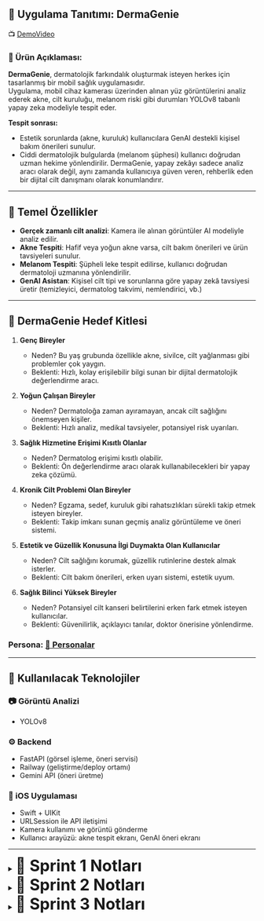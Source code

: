 
## 🧴 Uygulama Tanıtımı: DermaGenie

📺 [DemoVideo](https://www.youtube.com/watch?v=wmuw327AaXU)

### 🎯 Ürün Açıklaması:
**DermaGenie**, dermatolojik farkındalık oluşturmak isteyen herkes için tasarlanmış bir mobil sağlık uygulamasıdır.  
Uygulama, mobil cihaz kamerası üzerinden alınan yüz görüntülerini analiz ederek akne, cilt kuruluğu, melanom riski gibi durumları YOLOv8 tabanlı yapay zeka modeliyle tespit eder.

**Tespit sonrası:**
- Estetik sorunlarda (akne, kuruluk) kullanıcılara GenAI destekli kişisel bakım önerileri sunulur.
- Ciddi dermatolojik bulgularda (melanom şüphesi) kullanıcı doğrudan uzman hekime yönlendirilir.
DermaGenie, yapay zekâyı sadece analiz aracı olarak değil, aynı zamanda kullanıcıya güven veren, rehberlik eden bir dijital cilt danışmanı olarak konumlandırır.


---

## 📱 Temel Özellikler

- **Gerçek zamanlı cilt analizi**: Kamera ile alınan görüntüler AI modeliyle analiz edilir.  
- **Akne Tespiti**: Hafif veya yoğun akne varsa, cilt bakım önerileri ve ürün tavsiyeleri sunulur.  
- **Melanom Tespiti**: Şüpheli leke tespit edilirse, kullanıcı doğrudan dermatoloji uzmanına yönlendirilir.  
- **GenAI Asistan**: Kişisel cilt tipi ve sorunlarına göre yapay zekâ tavsiyesi üretir (temizleyici, dermatolog takvimi, nemlendirici, vb.)

---

## 🎯 DermaGenie Hedef Kitlesi

1. **Genç Bireyler**  
   - Neden? Bu yaş grubunda özellikle akne, sivilce, cilt yağlanması gibi problemler çok yaygın.  
   - Beklenti: Hızlı, kolay erişilebilir bilgi sunan bir dijital dermatolojik değerlendirme aracı.

2. **Yoğun Çalışan Bireyler**  
   - Neden? Dermatoloğa zaman ayıramayan, ancak cilt sağlığını önemseyen kişiler.  
   - Beklenti: Hızlı analiz, medikal tavsiyeler, potansiyel risk uyarıları.

3. **Sağlık Hizmetine Erişimi Kısıtlı Olanlar**  
   - Neden? Dermatolog erişimi kısıtlı olabilir.  
   - Beklenti: Ön değerlendirme aracı olarak kullanabilecekleri bir yapay zeka çözümü.

4. **Kronik Cilt Problemi Olan Bireyler**  
   - Neden? Egzama, sedef, kuruluk gibi rahatsızlıkları sürekli takip etmek isteyen bireyler.  
   - Beklenti: Takip imkanı sunan geçmiş analiz görüntüleme ve öneri sistemi.

5. **Estetik ve Güzellik Konusuna İlgi Duymakta Olan Kullanıcılar**  
   - Neden? Cilt sağlığını korumak, güzellik rutinlerine destek almak isterler.  
   - Beklenti: Cilt bakım önerileri, erken uyarı sistemi, estetik uyum.

6. **Sağlık Bilinci Yüksek Bireyler**  
   - Neden? Potansiyel cilt kanseri belirtilerini erken fark etmek isteyen kullanıcılar.  
   - Beklenti: Güvenilirlik, açıklayıcı tanılar, doktor önerisine yönlendirme.




### Persona: [📄 Personalar](./personalar/personalar.pdf)


---

## 🧰 Kullanılacak Teknolojiler

### 📷 Görüntü Analizi
- YOLOv8

### ⚙️ Backend
- FastAPI (görsel işleme, öneri servisi)  
- Railway (geliştirme/deploy ortamı)  
- Gemini API (öneri üretme)

### 📱 iOS Uygulaması
- Swift + UIKit  
- URLSession ile API iletişimi  
- Kamera kullanımı ve görüntü gönderme  
- Kullanıcı arayüzü: akne tespit ekranı, GenAI öneri ekranı

---

<details>
<summary><strong> <span style="font-size:32px">🧾 Sprint 1 Notları</span></strong></summary>

### 🎯 Veri Keşfi ve Hazırlık:
Akne, kuruluk, kızarıklık, melanoma gibi durumları analiz etmek için uygun veri setlerini araştırmak ve ön işleme hazırlığını tamamlamak.

### 📊 Tahmini Sprint Puanı: **21 Story Point**

| Görev                                              | Puan |
|----------------------------------------------------|------|
| Açık veri setlerini araştır ve indir               | 5    |
| Her veri setinin lisans ve etik kullanımını incele | 3    |
| Sınıf haritası ve etiket normalizasyon şeması oluştur | 3 |
| Görüntüleri aynı boyut, renk formatına getir       | 5    |
| Tek bir `labels.csv` ile etiket sistemini birleştir | 5    |

---


### 📓 Notebook Görseli
<p align="center">
  <img src="screenshots/notebook.jpg" width="500"/>
</p>

### 🖼️ Veri Seti Örnekleri
<p align="center">
  <img src="screenshots/veri-seti.jpg" width="300"/>
  <img src="screenshots/veri-seti2.jpg" width="300"/>
</p>

---

### 📌 Sprint Board Updates

| Görev                         | Durum         |
|-------------------------------|---------------|
| Veri seti araştırması         | ✅ Tamamlandı |
| Veri lisans incelemesi        | ✅ Tamamlandı |
| Görsel boyut eşitleme         | ⏳ Devam ediyor |
| Etiket normalizasyonu         | ⏳ Başladı     |
| `labels.csv` oluşturma        | ⏳ Planlandı   |
| Örnek analiz ekran görüntüsü  | ⏳ Planlandı   |

---

### 🎤 Sprint Review (Demo & Geri Bildirim)
- **Sunulan:** Etiketlenmiş 2 veri setinden oluşan eğitim datası.  
- **Demo:** Veri yapısı ve örnek analiz görselleri gösterildi.  

---

### 🔁 Sprint Retrospective

| Kategori               | Notlar                                                                 |
|------------------------|------------------------------------------------------------------------|
| ✅ İyi Gidenler         | Veri seti analizi hızlı yapıldı, kaynaklar etkili toplandı.             |



</details>

<details>
<summary><strong> <span style="font-size:32px">🧾 Sprint 2 Notları</span></strong></summary>


<br>

### 🎯 Mobil Arayüz Tasarımı & YOLOv8 Model Eğitimi
Uygulamanın kullanıcı arayüzünü MVVM mimarisi ve feature-based klasörleme yapısıyla kodlamak, Roboflow’dan elde edilen HAM10000 ve akne-kuruluk gibi sorunları içeren iki veri setinin YOLOv8 ile model eğitimi gerçekleştirmek.

---

### 📊 Tahmin Edilen Puan: **26**  
### ✅ Tamamlanan Puan: **18**

---

### 📐 Puanlama Mantığı:
Görevlerin puanları, işin karmaşıklığı, tahmini süresi ve teknik belirsizlik miktarına göre belirlenmiştir:  
- 3 SP → basit arayüz veya veri işleme adımı  
- 5 SP → orta düzeyde kodlama veya eğitim görevleri  
- 8 SP → çok adımlı veya yüksek belirsizlik içeren teknik görevler

---

### 📝 Product Backlog Görevleri ve Puanlar

| Görev                                                      | Puan | Durum         |
|------------------------------------------------------------|------|---------------|
| MVVM + feature-based proje yapısını oluşturma             | 5    | ✅ Tamamlandı |
| Login, SignUp, Kamera, Analiz, AI ekranlarının kodlanması | 5    | ✅ Tamamlandı |
| GenAI öneri ekranı için yükleme animasyonu ve sonuç alanı | 3    | ✅ Tamamlandı |
| Roboflow’daki iki veri setinin YOLOv8 formatına getirme    | 5    | ✅ Tamamlandı |
| YOLOv8 modelini eğitme (acne, dryness, melanoma, vb.)     | 5    | ⏳ Planlandı  |
| Model çıktılarının mobil uygulama arayüzüne entegrasyonu  | 3    | ⏳ Planlandı  |

---

### 📅 Daily Scrum
📸 Scrum süreci WhatsApp ve Trello üzerinden yürütülmüştür.


---

### 📌 Sprint Board Updates
Trello bağlantısı: [Trello Sprint 2 Board](https://trello.com/invite/b/68728a90daf440f29514683e/ATTI1891fce45a84d7a7dff4990f6a8473d10BD13A86/yzta-grup-127)

#### 📷 Trello Görseli
<p align="center">
  <img src="screenshots/trello.png" width="650"/>
</p>

---

### 📸 Ürün Screenshot

#### 📱 Arayüz – Giriş & Anasayfa
<p align="center">
  <img src="screenshots/login.png" width="250"/>
  <img src="screenshots/results.png" width="250"/>
</p>

#### 📷 Kamera & AI Öneri
<p align="center">
  <img src="screenshots/history.png" width="250"/>
  <img src="screenshots/detail.png" width="250"/>
</p>

---

### 🎤 Sprint Review
- Arayüzlerin hepsi MVVM mimarisiyle geliştirildi.  
- YOLOv8 modeli başarıyla eğitildi ancak Colab süresi yetersiz kaldı.  
- Alternatif daha küçük boyutlu veri seti ile yeniden eğitim yapma kararlaştırıldı.  
- Kullanıcıya yaş ve cinsiyet odaklı öneriler sunmak için GenAI prompt'larının geliştirilmesine karar verildi.

---

### 🔁 Sprint Retrospektif

| Kategori            | Notlar                                                                 |
|---------------------|------------------------------------------------------------------------|
| ✅ İyi Gidenler      | UI tasarımı ve model hazırlığı eksiksiz ilerledi.                     |
| 🛠️ Geliştirilecekler | HAM10000 eğitimi Colab'da uzun sürdü, daha hafif veri seti kullanılmalı. |
| 🔄 Takım Değişimi    | Scrum Master rolünü İrem Tektaş devraldı.                             |

</details>

<details>
<summary><strong> <span style="font-size:32px">🧾 Sprint 3 Notları</span></strong></summary>

### 🎯 Backend Entegrasyonu, Model Canlıya Alma & iOS Entegrasyonu
Bu sprintte amaç; FastAPI tabanlı backend geliştirmesini PostgreSQL veritabanıyla tamamlamak, YOLOv8 ile iki farklı modeli eğitmek ve bu modelleri Railway üzerinden canlıya almak, ardından iOS uygulaması ekranlarına API entegrasyonlarını yapmak oldu.

---

### 📊 Tahmini Sprint Puanı: **47 Story Point**  
### ✅ Tamamlanan Puan: **47 Story Point**

---

### 📐 Puanlama Mantığı:
- **3 SP** → Basit API geliştirme / küçük UI entegrasyonu  
- **5 SP** → Tek ekran API entegrasyonu veya DB yapılandırması  
- **8 SP** → Model eğitimi, canlıya alma veya backend ile mobil tam entegrasyon  
- **13 SP** → Birden fazla adımı kapsayan karmaşık teknik görevler (model + API + deploy)

---

### 📝 Product Backlog Görevleri ve Puanlar

| Görev                                                      | Puan | Durum         |
|------------------------------------------------------------|------|---------------|
| FastAPI backend geliştirme ve PostgreSQL geçişi           | 8    | ✅ Tamamlandı |
| PostgreSQL bağlantı ve tablo yapısının oluşturulması       | 5    | ✅ Tamamlandı |
| YOLOv8 ile iki farklı modelin eğitilmesi                   | 13   | ✅ Tamamlandı |
| Modellerin Railway üzerinden canlıya alınması              | 8    | ✅ Tamamlandı |
| iOS tarafında API entegrasyonlarının yapılması             | 8    | ✅ Tamamlandı |
| Analiz sonucu ekran tasarımı ve veri bağlama               | 5    | ✅ Tamamlandı |


**Not:** Sprint kapsamındaki tüm görevler **İrem Tektaş** tarafından tamamlanmıştır.
---


### 📌 Sprint Board Updates
Trello bağlantısı: [Trello Sprint 3 Board](https://trello.com/invite/b/68728a90daf440f29514683e/ATTI1891fce45a84d7a7dff4990f6a8473d10BD13A86/yzta-grup-127)

#### 📷 Trello Görseli
<p align="center">
  <img src="screenshots/trello-2.png" width="650"/>
</p>

---

### 📸 Ürün Screenshot

#### 📱 iOS – Analiz & Sonuç Ekranları
<p align="center">
  <img src="screenshots/app.png" width="250"/>
  <img src="screenshots/app-2.png" width="250"/>
  <img src="screenshots/app-3.png" width="250"/>
</p>

#### 📷 Backend & Model Canlıya Alma
<p align="center">
  <img src="screenshots/endpoint.png" width="250"/>
</p>

#### 📷 Model Grafikleri
<p align="center">
  <img src="screenshots/egitim-sonucu.png" width="500"/>
  <img src="screenshots/egitim-sonucu2.png" width="500"/>
</p>
---

### 🎤 Sprint Review
- **Tamamlananlar:**
  - FastAPI backend PostgreSQL ile entegre edildi.
  - YOLOv8 ile iki farklı model eğitildi.
  - Modeller Railway üzerinden canlıya alındı.
  - iOS tarafında API çağrıları yapılarak analiz sonucu ekranına veri bağlandı.

- **Teknik Not – Neden iki model eğitildi?**
  DermaGenie’de iki farklı YOLOv8 modeli eğitilmesinin sebebi:
  1. **Genel Cilt Sorunları Modeli**  
     Akne, cilt kuruluğu, gözenek büyümesi gibi estetik problemlerin tespiti için optimize edildi.  
  2. **Dermatolojik Risk Modeli**  
     Melanom gibi potansiyel tehlikeli durumların tespiti için ayrı optimize edildi.  
     Bu sayede kritik vakalarda yanlış pozitif oranı azaltıldı.

  Bu ayrım sayesinde:
  - Modeller kendi görevlerine odaklandı.
  - Riskli durumlar için **daha güvenilir sonuçlar** elde edildi.

- **Demo:**
  - Kullanıcı fotoğraf çekiyor veya galeriden seçiyor.
  - Görüntü API’ye gönderiliyor → Model analiz yapıyor.
  - Tahmin sonucu iOS ekranında görselle birlikte görüntüleniyor.


---

### 🔁 Sprint Retrospektif

| Kategori            | Notlar                                                                 |
|---------------------|------------------------------------------------------------------------|
| ✅ İyi Gidenler      | Backend ve mobil entegrasyon sorunsuz tamamlandı, modeller hızlı şekilde canlıya alındı. |

</details>
